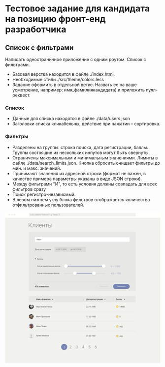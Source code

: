 # Тестовое задание для кандидата на позицию фронт-енд разработчика

## Список с фильтрами

Написать одностраничное приложение с одним роутом.
Список с фильтрами.
- Базовая верстка находится в файле ./index.html.
- Необходимые стили ./src/theme/colors.less
- Задание оформить в отдельной ветке. Назвать ее на ваше усмотрение, например: имя_фамилиякандидата) и приложить пулл-реквест.

### Список
- Данные для списка находятся в файле ./data/users.json
- Заголовки списка кликабельны, действие при нажатии – сортировка.

### Фильтры
- Разделены на группы: строка поиска, дата регистрации, баллы. Группы состоящие из нескольких инпутов могут быть свернуты.
- Ограничены максимальным и минимальным значениями. Лимиты в файле ./data/search_limits.json. Кнопка сбросить очищает фильтры до мин. и макс. значений.
- Принимают значения из адресной строки (формат не важен, в качестве примера параметры указаны в виде JSON строки).
- Между фильтрами "И", то есть условия должны совпадать для всех фильтров сразу
- Поиск регистро-независмый. 
- В левом нижнем углу блока фильтров отображается количество отфильтрованных пользователей.

![Список с фильтрами](./data/test_design_expanded.png)
